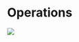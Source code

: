 # Operations

<a href='https://bintray.com/gladiator/maven-math/equations/_latestVersion'><img src='https://api.bintray.com/packages/gladiator/maven-math/equations/images/download.svg'></a>


